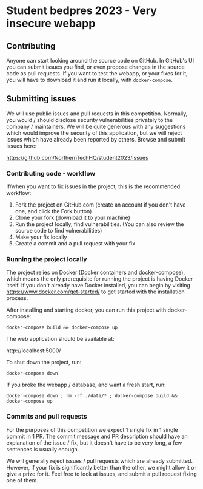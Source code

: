 # Student bedpres 2023 - Very insecure webapp

## Contributing

Anyone can start looking around the source code on GitHub.
In GitHub's UI you can submit issues you find, or even propose changes in the source code as pull requests.
If you want to test the webapp, or your fixes for it, you will have to download it and run it locally, with `docker-compose`.

## Submitting issues

We will use public issues and pull requests in this competition.
Normally, you would / should disclose security vulnerabilities privately to the company / maintainers.
We will be quite generous with any suggestions which would improve the security of this application, but we will reject issues which have already been reported by others.
Browse and submit issues here:

https://github.com/NorthernTechHQ/student2023/issues

### Contributing code - workflow

If/when you want to fix issues in the project, this is the recommended workflow:

1. Fork the project on GitHub.com (create an account if you don't have one, and click the Fork button)
2. Clone your fork (download it to your machine)
3. Run the project locally, find vulnerabilities. (You can also review the source code to find vulnerabilities)
4. Make your fix locally
5. Create a commit and a pull request with your fix

### Running the project locally

The project relies on Docker (Docker containers and docker-compose), which means the only prerequisite for running the project is having Docker itself.
If you don't already have Docker installed, you can begin by visiting https://www.docker.com/get-started/ to get started with the installation process.

After installing and starting docker, you can run this project with docker-compose:

```
docker-compose build && docker-compose up
```

The web application should be available at:

http://localhost:5000/

To shut down the project, run:

```
docker-compose down
```

If you broke the webapp / database, and want a fresh start, run:

```
docker-compose down ; rm -rf ./data/* ; docker-compose build && docker-compose up
```

### Commits and pull requests

For the purposes of this competition we expect 1 single fix in 1 single commit in 1 PR.
The commit message and PR description should have an explanation of the issue / fix, but it doesn't have to be very long, a few sentences is usually enough.

We will generally reject issues / pull requests which are already submitted.
However, if your fix is significantly better than the other, we might allow it or give a prize for it.
Feel free to look at issues, and submit a pull request fixing one of them.
